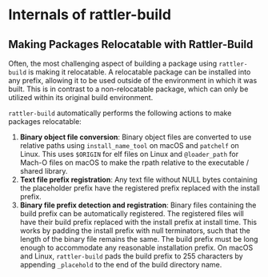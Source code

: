 # Internals of rattler-build

## Making Packages Relocatable with Rattler-Build

Often, the most challenging aspect of building a package using `rattler-build`
is making it relocatable. A relocatable package can be installed into any
prefix, allowing it to be used outside of the environment in which it was built.
This is in contrast to a non-relocatable package, which can only be utilized
within its original build environment.

`rattler-build` automatically performs the following actions to make packages
relocatable:

1. **Binary object file conversion**: Binary object files are converted to use
   relative paths using `install_name_tool` on macOS and `patchelf` on Linux.
   This uses `$ORIGIN` for elf files on Linux and `@loader_path` for Mach-O files
   on macOS to make the rpath relative to the executable / shared library.
2. **Text file prefix registration**: Any text file without NULL bytes
   containing the placeholder prefix have the registered prefix replaced with the
   install prefix.
3. **Binary file prefix detection and registration**: Binary files containing
   the build prefix can be automatically registered. The registered files will
   have their build prefix replaced with the install prefix at install time.
   This works by padding the install prefix with null terminators, such that the
   length of the binary file remains the same. The build prefix must be long
   enough to accommodate any reasonable installation prefix. On macOS and Linux,
   `rattler-build` pads the build prefix to 255 characters by appending
   `_placehold` to the end of the build directory name.
<!--4. **Prefix replacement for specific binary files**: There may be cases where a
   file is identified as binary but requires the build prefix to be replaced as
   if it were text—without padding with null terminators. Such files can be
   listed in `build/has_prefix_files` in `meta.yaml`.-->
